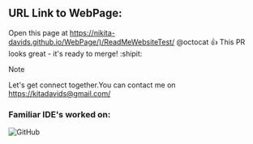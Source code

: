 
## URL Link to WebPage:
Open this page at <https://nikita-davids.github.io/WebPage/)/ReadMeWebsiteTest/>
@octocat :+1: This PR looks great - it's ready to merge! :shipit:


> [!NOTE]
> Let's get connect together.You can contact me on <https://kitadavids@gmail.com/>


### Familiar IDE's worked on:



![GitHub](https://github.com/Nikita-Davids/WebPage/assets/101563505/645c7ce4-d1e7-467c-a9ff-c19775868db1)








